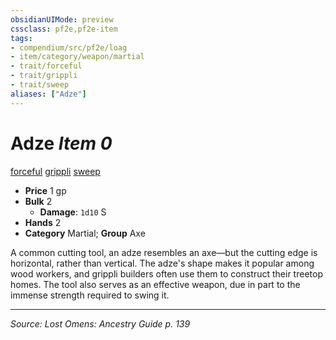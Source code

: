 ```yaml
---
obsidianUIMode: preview
cssclass: pf2e,pf2e-item
tags:
- compendium/src/pf2e/loag
- item/category/weapon/martial
- trait/forceful
- trait/grippli
- trait/sweep
aliases: ["Adze"]
---
```

# Adze *Item 0*  
[forceful](rules/traits/forceful.md "Forceful Weapon Trait")  [grippli](rules/traits/grippli-b2.md "Grippli Ancestry & Heritage Trait")  [sweep](rules/traits/sweep.md "Sweep Weapon Trait")  

- **Price** 1 gp
- **Bulk** 2
  - **Damage**: `1d10` S
- **Hands** 2
- **Category** Martial; **Group** Axe 

A common cutting tool, an adze resembles an axe—but the cutting edge is horizontal, rather than vertical. The adze's shape makes it popular among wood workers, and grippli builders often use them to construct their treetop homes. The tool also serves as an effective weapon, due in part to the immense strength required to swing it.


---
*Source: Lost Omens: Ancestry Guide p. 139*